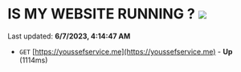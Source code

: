 # IS MY WEBSITE RUNNING ? [![](https://img.shields.io/static/v1?label=Sponsor&message=%E2%9D%A4&logo=GitHub&color=%23fe8e86)](https://github.com/sponsors/<username>)

Last updated: **6/7/2023, 4:14:47 AM**

- `GET` [https://youssefservice.me](https://youssefservice.me) - **Up** (1114ms)
